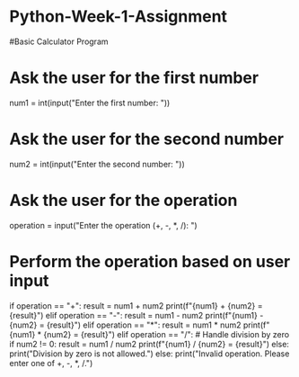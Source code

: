 # Python-Week-1-Assignment
#Basic Calculator Program

# Ask the user for the first number
num1 = int(input("Enter the first number: "))

# Ask the user for the second number
num2 = int(input("Enter the second number: "))

# Ask the user for the operation
operation = input("Enter the operation (+, -, *, /): ")

# Perform the operation based on user input
if operation == "+":
    result = num1 + num2
    print(f"{num1} + {num2} = {result}")
elif operation == "-":
    result = num1 - num2
    print(f"{num1} - {num2} = {result}")
elif operation == "*":
    result = num1 * num2
    print(f"{num1} * {num2} = {result}")
elif operation == "/":
    # Handle division by zero
    if num2 != 0:
        result = num1 / num2
        print(f"{num1} / {num2} = {result}")
    else:
        print("Division by zero is not allowed.")
else:
    print("Invalid operation. Please enter one of +, -, *, /.")
